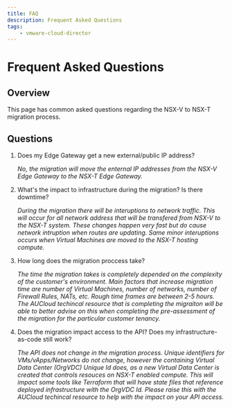 ```yaml
---
title: FAQ
description: Frequent Asked Questions
tags:
    - vmware-cloud-director
---
```


# Frequent Asked Questions

## Overview

This page has common asked questions regarding the NSX-V to NSX-T migration process.

## Questions

1. Does my Edge Gateway get a new external/public IP address?

	*No, the migration will move the enternal IP addresses from the NSX-V Edge Gateway to the NSX-T Edge Gateway.*

2. What's the impact to infrastructure during the migration? Is there downtime?

	*During the migration there will be interuptions to network traffic.  This will occur for all network address that will be transfered from NSX-V to the NSX-T system. These changes happen very fast but do cause network intruption when routes are updating.  Same minor interuptions occurs when Virtual Machines are moved to the NSX-T hosting compute.*

3. How long does the migration proccess take?

	*The time the migration takes is completely depended on the complexity of the customer's environment.  Main factors that increase migration time are number of Virtual Machines, number of networks, number of Firewall Rules, NATs, etc.  Rough time frames are between 2-5 hours.  The AUCloud techincal resource that is completing the migraiton will be able to better advise on this when completing the pre-assessment of the migration for the particular customer tenancy.*

4. Does the migration impact access to the API?  Does my infrastructure-as-code still work?

	*The API does not change in the migration process.  Unique identifiers for VMs/vApps/Networks do not change, however the containing Virtual Data Center (OrgVDC) Unique Id does, as a new Virtual Data Center is created that controls resouces on NSX-T enabled compute.  This will impact some tools like Terraform that will have state files that reference deployed infrastructure with the OrgVDC Id.  Please raise this with the AUCloud techincal resource to help with the impact on your API access.*
